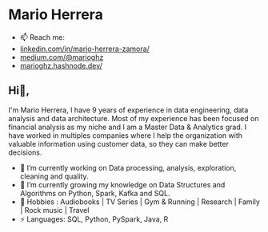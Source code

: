 # Mario Herrera
- 📫 Reach me: 
- [linkedin.com/in/mario-herrera-zamora/](https://www.linkedin.com/in/mario-herrera-zamora/)
- [medium.com/@marioghz](https://www.medium.com/@marioghz/)
- [marioghz.hashnode.dev/](https://www.marioghz.hashnode.dev/)

## Hi👋, 
I'm Mario Herrera, I have 9 years of experience in data engineering, data analysis and data architecture. Most of my experience has been focused on financial analysis as my niche and I am a Master Data & Analytics grad. I have worked in multiples companies where I help the organization with valuable information using customer data, so they can make better decisions.

- 🔭 I’m currently working on Data processing, analysis, exploration, cleaning and quality. 
- 🌱 I’m currently growing my knowledge on Data Structures and Algorithms on Python, Spark, Kafka and SQL.
- 💬 Hobbies : Audiobooks | TV Series | Gym & Running | Research | Family | Rock music | Travel
- ⚡ Languages: SQL, Python, PySpark, Java, R
